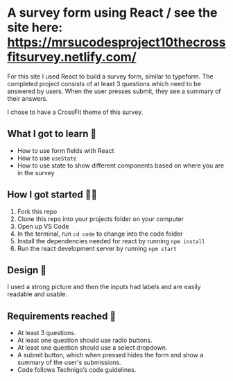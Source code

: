 # A survey form using React / see the site here: https://mrsucodesproject10thecrossfitsurvey.netlify.com/

For this site I used React to build a survey form, similar to typeform. The completed project consists of at least 3 questions which need to be answered by users. When the user presses submit, they see a summary of their answers.

I chose to have a CrossFit theme of this survey.

## What I got to learn 🧠

* How to use form fields with React
* How to use `useState`
* How to use state to show different components based on where you are in the survey

## How I got started 💪🏼

1. Fork this repo
2. Clone this repo into your projects folder on your computer
3. Open up VS Code
4. In the terminal, run `cd code` to change into the code folder
5. Install the dependencies needed for react by running `npm install`
6. Run the react development server by running `npm start`

## Design 🎨

I used a strong picture and then the inputs had labels and are easily readable and usable.

## Requirements reached 🧪

* At least 3 questions.
* At least one question should use radio buttons.
* At least one question should use a select dropdown.
* A submit button, which when pressed hides the form and show a summary of the user's submissions.
* Code follows Technigo’s code guidelines.

